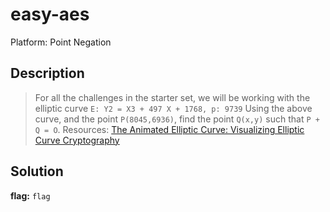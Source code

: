 # easy-aes

Platform: Point Negation

## Description

> For all the challenges in the starter set, we will be working with the elliptic curve
>`E: Y2 = X3 + 497 X + 1768, p: 9739`
> Using the above curve, and the point `P(8045,6936)`, find the point `Q(x,y)` such that `P + Q = O`.
> Resources: [The Animated Elliptic Curve: Visualizing Elliptic Curve Cryptography](https://curves.xargs.org/)

## Solution

<!-- This code section is a work in progress - TODO: Update with the solucion -->
**flag:** `flag`
